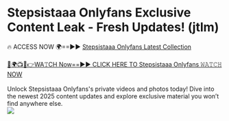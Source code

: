 # Stepsistaaa Onlyfans Exclusive Content Leak - Fresh Updates! (jtlm)

🔥 ACCESS NOW 🌍==►► <a href="https://tinyurl.com/kvy9nzfs" rel="nofollow">Stepsistaaa Onlyfans Latest Collection</a>
<br><br>
[🔴🌍📺📱👉WA𝚃CH Now==►► CLICK HERE TO Stepsistaaa Onlyfans 𝚆𝙰𝚃𝙲𝙷 NOW](https://tinyurl.com/kvy9nzfs)
<br><br>
Unlock Stepsistaaa Onlyfans's private videos and photos today! Dive into the newest 2025 content updates and explore exclusive material you won’t find anywhere else.
<br>
<a href="https://tinyurl.com/kvy9nzfs" rel="nofollow" data-target="animated-image.originalLink"><img src="https://camo.githubusercontent.com/8a4f000d20f83aca3bf7ec5f350d767afa0574a8a352519fd8cfa583a6f93a33/68747470733a2f2f692e696d6775722e636f6d2f644a486b345a712e676966" data-canonical-src="https://i.imgur.com/dJHk4Zq.gif" style="max-width: 100%; display: inline-block;" data-target="animated-image.originalImage"></a>
<br>
